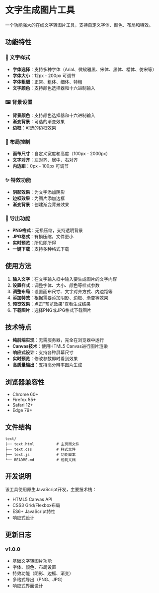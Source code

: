 # 文字生成图片工具

一个功能强大的在线文字转图片工具，支持自定义字体、颜色、布局和特效。

## 功能特性

### 🎨 文字样式
- **字体选择**：支持多种字体（Arial、微软雅黑、宋体、黑体、楷体、仿宋等）
- **字体大小**：12px - 200px 可调节
- **字体粗细**：正常、粗体、细体、特粗
- **文字颜色**：支持颜色选择器和十六进制输入

### 🖼️ 背景设置
- **背景颜色**：支持颜色选择器和十六进制输入
- **渐变背景**：可选的渐变效果
- **边框**：可选的边框效果

### 📐 布局控制
- **画布尺寸**：自定义宽度和高度（100px - 2000px）
- **文字对齐**：左对齐、居中、右对齐
- **内边距**：0px - 100px 可调节

### ✨ 特效功能
- **阴影效果**：为文字添加阴影
- **边框效果**：为图片添加边框
- **渐变背景**：创建渐变背景效果

### 💾 导出功能
- **PNG格式**：无损压缩，支持透明背景
- **JPG格式**：有损压缩，文件更小
- **实时预览**：所见即所得
- **一键下载**：支持多种格式下载

## 使用方法

1. **输入文字**：在文字输入框中输入要生成图片的文字内容
2. **设置样式**：调整字体、大小、颜色等样式参数
3. **调整布局**：设置画布尺寸、文字对齐方式、内边距等
4. **添加特效**：根据需要添加阴影、边框、渐变等效果
5. **预览效果**：点击"预览效果"查看生成结果
6. **下载图片**：选择PNG或JPG格式下载图片

## 技术特点

- **纯前端实现**：无需服务器，完全在浏览器中运行
- **Canvas技术**：使用HTML5 Canvas进行图片渲染
- **响应式设计**：支持各种屏幕尺寸
- **实时预览**：修改参数即时看到效果
- **高质量输出**：支持高分辨率图片生成

## 浏览器兼容性

- Chrome 60+
- Firefox 55+
- Safari 12+
- Edge 79+

## 文件结构

```
text/
├── text.html          # 主页面文件
├── text.css           # 样式文件
├── text.js            # 功能脚本
└── README.md          # 说明文档
```

## 开发说明

该工具使用原生JavaScript开发，主要技术栈：
- HTML5 Canvas API
- CSS3 Grid/Flexbox布局
- ES6+ JavaScript特性
- 响应式设计

## 更新日志

### v1.0.0
- 基础文字转图片功能
- 字体、颜色、布局设置
- 特效功能（阴影、边框、渐变）
- 多格式导出（PNG、JPG）
- 响应式界面设计
